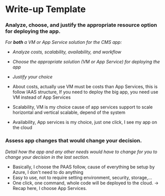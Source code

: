 # Write-up Template

### Analyze, choose, and justify the appropriate resource option for deploying the app.

*For **both** a VM or App Service solution for the CMS app:*
- *Analyze costs, scalability, availability, and workflow*
- *Choose the appropriate solution (VM or App Service) for deploying the app*
- *Justify your choice*

- About costs, actually use VM must be costs than App Services, this is follow IAAS structure, If you need to deploy the big app, you need use VM instead of App Services
- Scalability, VM is my choice cause of app services support to scale horizontal and vertical scalable, depend of the system
- Availability, App services is my choice, just one click, I see my app on the cloud

### Assess app changes that would change your decision.

*Detail how the app and any other needs would have to change for you to change your decision in the last section.* 
- Basically, I choose the PAAS follow, cause of everything be setup by Azure, I don't need to do anything
- Easy to use, not to require setting environment, security, storage,...
- One click, one command, whole code will be deployed to the cloud.
-> Recap here, I choose App Services.